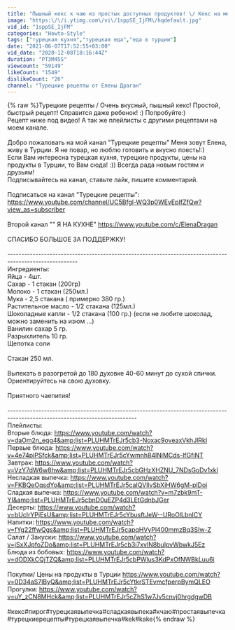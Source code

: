 ```yaml
---
title: "Пышный кекс к чаю из простых доступных продуктов! \/ Кекс на молоке \/  Простая сладкая выпечка"
image: "https:\/\/i.ytimg.com\/vi\/1sppSE_IjFM\/hqdefault.jpg"
vid_id: "1sppSE_IjFM"
categories: "Howto-Style"
tags: ["турецкая кухня","турецкая еда","еда в турции"]
date: "2021-06-07T17:52:55+03:00"
vid_date: "2020-12-08T18:16:44Z"
duration: "PT3M45S"
viewcount: "59149"
likeCount: "1549"
dislikeCount: "26"
channel: "Турецкие рецепты от Елены Драган"
---
```

{% raw %}Турецкие рецепты / Очень вкусный, пышный кекс! Простой, быстрый рецепт! Справится даже ребенок! :) Попробуйте:) <br />Рецепт ниже под видео!  А так же плейлисты с другими рецептами на моем канале.<br /><br />Добро пожаловать на мой канал &quot;Турецкие рецепты&quot;  Меня зовут Елена, живу в Турции. Я не повар, но люблю готовить и вкусно поесть!:) <br />Если Вам интересна турецкая кухня, турецкие продукты, цены на продукты в Турции, то Вам сюда! :)) Всегда рада новым гостям и друзьям! <br />Подписывайтесь на канал, ставьте лайк, пишите комментарий.<br /><br />Подписаться на канал &quot;Турецкие рецепты&quot;: <a rel="nofollow" target="blank" href="https://www.youtube.com/channel/UC5Bfgl-WQ3p0WEvEpIfZfQw?view_as=subscriber">https://www.youtube.com/channel/UC5Bfgl-WQ3p0WEvEpIfZfQw?view_as=subscriber</a><br /><br />Второй канал &quot;&quot; Я НА КУХНЕ&quot;  <a rel="nofollow" target="blank" href="https://www.youtube.com/c/ElenaDragan">https://www.youtube.com/c/ElenaDragan</a><br /><br />СПАСИБО БОЛЬШОЕ ЗА ПОДДЕРЖКУ! <br /><br />-------------------------------------------------------------------------------------------------------<br />Ингредиенты: <br />Яйца -  4шт. <br />Сахар - 1 стакан (200гр) <br />Молоко - 1 стакан (250мл.)<br />Мука - 2,5 стакана ( примерно 380 гр.) <br />Растительное масло - 1/2 стакана (125мл.) <br />Шоколадные капли - 1/2 стакана (100 гр.) (если не любите шоколад, можно заменить на изюм ...) <br />Ванилин сахар 5 гр. <br />Разрыхлитель 10 гр. <br />Щепотка соли <br /> <br />Стакан 250 мл. <br /><br />Выпекать в разогретой до 180 духовке 40-60 минут до сухой спички. Ориентируйтесь на свою духовку. <br /><br />Приятного чаепития!<br /><br />----------------------------------------------------------------------------------------------------------------------------<br />Плейлисты: <br />Вторые блюда:  <a rel="nofollow" target="blank" href="https://www.youtube.com/watch?v=daOm2n_eqg4&amp;list=PLUHMTrEJr5cb3-Noxac9oveaxVkhJlRkI">https://www.youtube.com/watch?v=daOm2n_eqg4&amp;list=PLUHMTrEJr5cb3-Noxac9oveaxVkhJlRkI</a><br />Первые блюда: <a rel="nofollow" target="blank" href="https://www.youtube.com/watch?v=4e74piPSfck&amp;list=PLUHMTrEJr5cYwmnh84lNjMCds-lfGfiNT">https://www.youtube.com/watch?v=4e74piPSfck&amp;list=PLUHMTrEJr5cYwmnh84lNjMCds-lfGfiNT</a><br />Завтрак: <a rel="nofollow" target="blank" href="https://www.youtube.com/watch?v=VzY7dW6w8hw&amp;list=PLUHMTrEJr5cbGHzXHZNU_7NDsGoDv1xkl">https://www.youtube.com/watch?v=VzY7dW6w8hw&amp;list=PLUHMTrEJr5cbGHzXHZNU_7NDsGoDv1xkl</a><br />Несладкая выпечка: <a rel="nofollow" target="blank" href="https://www.youtube.com/watch?v=FKBQeOqsdYo&amp;list=PLUHMTrEJr5caIQVllvSbXiHW6gM-plDoi">https://www.youtube.com/watch?v=FKBQeOqsdYo&amp;list=PLUHMTrEJr5caIQVllvSbXiHW6gM-plDoi</a><br />Сладкая выпечка: <a rel="nofollow" target="blank" href="https://www.youtube.com/watch?v=m7zbk9mT-YI&amp;list=PLUHMTrEJr5cbnD0uEZP4d3LEtGdnbJGer">https://www.youtube.com/watch?v=m7zbk9mT-YI&amp;list=PLUHMTrEJr5cbnD0uEZP4d3LEtGdnbJGer</a><br />Десерты: <a rel="nofollow" target="blank" href="https://www.youtube.com/watch?v=bUcIrYPjEsU&amp;list=PLUHMTrEJr5cYbusftJeW--URoOlLbnICY">https://www.youtube.com/watch?v=bUcIrYPjEsU&amp;list=PLUHMTrEJr5cYbusftJeW--URoOlLbnICY</a><br />Напитки: <a rel="nofollow" target="blank" href="https://www.youtube.com/watch?v=fYg22ffwQgs&amp;list=PLUHMTrEJr5capqHVyPl400mmzBq3SIw-Z">https://www.youtube.com/watch?v=fYg22ffwQgs&amp;list=PLUHMTrEJr5capqHVyPl400mmzBq3SIw-Z</a><br />Салат / Закуски: <a rel="nofollow" target="blank" href="https://www.youtube.com/watch?v=jSxXJpfoZDo&amp;list=PLUHMTrEJr5cb3i7xvlN8buIpvWbwkJ5Ez">https://www.youtube.com/watch?v=jSxXJpfoZDo&amp;list=PLUHMTrEJr5cb3i7xvlN8buIpvWbwkJ5Ez</a><br />Блюда из бобовых: <a rel="nofollow" target="blank" href="https://www.youtube.com/watch?v=dODXkCQjTZQ&amp;list=PLUHMTrEJr5cbPWlus3KdPxOfNWBkLuu6i">https://www.youtube.com/watch?v=dODXkCQjTZQ&amp;list=PLUHMTrEJr5cbPWlus3KdPxOfNWBkLuu6i</a><br /><br />Покупки/ Цены на продукты в Турции <a rel="nofollow" target="blank" href="https://www.youtube.com/watch?v=0D34aS7lByQ&amp;list=PLUHMTrEJr5cYtkrSTEvmcfperpBymQLEO">https://www.youtube.com/watch?v=0D34aS7lByQ&amp;list=PLUHMTrEJr5cYtkrSTEvmcfperpBymQLEO</a><br />Прогулки: <a rel="nofollow" target="blank" href="https://www.youtube.com/watch?v=uY_zCN8MHck&amp;list=PLUHMTrEJr5cZhS1w7Jv5cnvj0hrgdgwDB">https://www.youtube.com/watch?v=uY_zCN8MHck&amp;list=PLUHMTrEJr5cZhS1w7Jv5cnvj0hrgdgwDB</a><br /><br />#кекс#пирог#турецкаявыпечка#сладкаявыпека#кчаю#простаявыпечка#турецкиерецепты#турецкаявыпечка#kek#kake{% endraw %}
